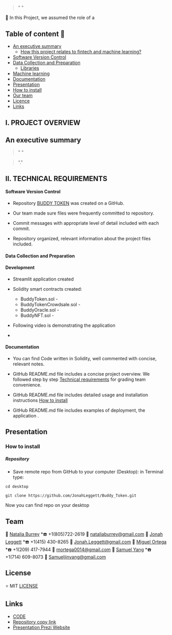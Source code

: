 ## 
> "
"



📌 In this Project, we assumed the role of a 


## Table of content 📔
- [An executive summary](https://github.com/JonahLeggett/ML_Algo_Options_Trading/blob/main/README.md#an-executive-summary)
    - [How this project relates to fintech and machine learning?](https://github.com/JonahLeggett/ML_Algo_Options_Trading/blob/main/README.md#how-this-project-relates-to-fintech-and-machine-learning)
- [Software Version Control](https://github.com/JonahLeggett/ML_Algo_Options_Trading/blob/main/README.md#software-version-control)
- [Data Collection and Preparation](https://github.com/JonahLeggett/ML_Algo_Options_Trading/blob/main/README.md#data-collection-and-preparation-10-points)
    - [Libraries](https://github.com/JonahLeggett/ML_Algo_Options_Trading/blob/main/README.md#libraries)
- [Machine learning](https://github.com/JonahLeggett/ML_Algo_Options_Trading/blob/main/README.md#machine-learning-40-points)
- [Documentation](https://github.com/JonahLeggett/ML_Algo_Options_Trading/blob/main/README.md#documentation)
- [Presentation](https://github.com/JonahLeggett/ML_Algo_Options_Trading/blob/main/README.md#presentation)
- [How to install](https://github.com/JonahLeggett/ML_Algo_Options_Trading/blob/main/README.md#how-to-install)
- [Our team](https://github.com/JonahLeggett/ML_Algo_Options_Trading/blob/main/README.md#team)
- [Licence](https://github.com/JonahLeggett/ML_Algo_Options_Trading/blob/main/README.md#license)
- [Links](https://github.com/JonahLeggett/ML_Algo_Options_Trading/blob/main/README.md#links)


## I. PROJECT OVERVIEW


## An executive summary

> " 
"




>“."


## II. TECHNICAL REQUIREMENTS 

#### Software Version Control 


- Repository [BUDDY TOKEN](https://github.com/JonahLeggett/Buddy_Token.git) was created on a GitHub.

- Our team made sure files were frequently committed to repository. 

- Commit messages with appropriate level of detail included with each commit. 

- Repository organized, relevant information about the project files included. 




#### Data Collection and Preparation 



#### Development

- Streamlit application created

- Solidity smart contracts created:
  * BuddyToken.sol -
  * BuddyTokenCrowdsale.sol -
  * BuddyOracle.sol -
  * BuddyNFT.sol -

- Following video is demonstrating the application 
- 


#### Documentation 
* You can find Code written in Solidity, well commented with concise, relevant notes. 

* GitHub README.md file includes a concise project overview. We followed step by step [Technical requirements](https://courses.bootcampspot.com/courses/740/pages/23-dot-23-dot-5-technical-requirements?module_item_id=204832) for grading team convenience.

* GitHub README.md file includes detailed usage and installation instructions [How to install]()
* GitHub README.md file includes examples of deployment, the application .



## Presentation 



### How to install

##### Repository

* Save remote repo from GitHub to your computer (Desktop): 
in Terminal type:

```
cd desktop

git clone https://github.com/JonahLeggett/Buddy_Token.git
```

Now you can find repo on your desktop





## Team
📩 [Natalia Burrey](https://github.com/nataliaburrey) *☎️ +1(805)722-2619 📧 nataliaburrey@gmail.com
📩 [Jonah Leggett](https://github.com/JonahLeggett) *☎️ +1(415) 430-8265 📧 Jonah.Leggett@gmail.com
📩 [Miguel Ortega](https://github.com/Miggs00) *☎️ +1(209) 417-7944 📧 mortega0014@gmail.com
📩 [Samuel Yang](https://github.com/samjinyang) *☎️ +1(714) 609-8073 📧 Samueljinyang@gmail.com




## License

:star: MIT [LICENSE](https://github.com/JonahLeggett/ML_Algo_Options_Trading/blob/main/LICENSE)

## Links

* [CODE](https://github.com/JonahLeggett/ML_Algo_Options_Trading/blob/main/MLAlgoOptionsTrading.ipynb)
* [Repository copy link](https://github.com/JonahLeggett/ML_Algo_Options_Trading.git)
* [Presentation Prezi Website](https://prezi.com/view/IW1jrYNpMi6QvMPH7DrA/)



